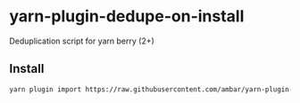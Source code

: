 # yarn-plugin-dedupe-on-install

Deduplication script for yarn berry (2+)

## Install

```bash
yarn plugin import https://raw.githubusercontent.com/ambar/yarn-plugin-dedupe-on-install/main/index.js
```
